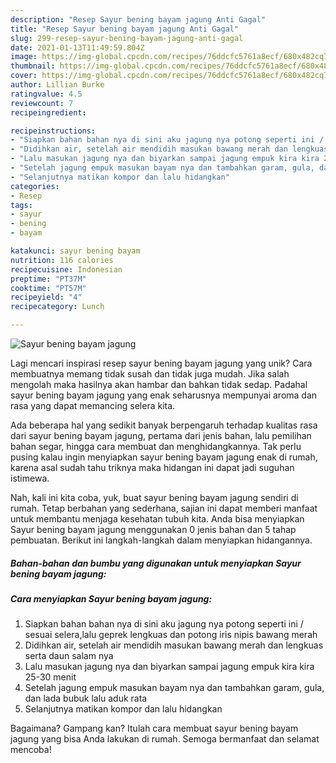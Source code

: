 ```yaml
---
description: "Resep Sayur bening bayam jagung Anti Gagal"
title: "Resep Sayur bening bayam jagung Anti Gagal"
slug: 299-resep-sayur-bening-bayam-jagung-anti-gagal
date: 2021-01-13T11:49:59.804Z
image: https://img-global.cpcdn.com/recipes/76ddcfc5761a8ecf/680x482cq70/sayur-bening-bayam-jagung-foto-resep-utama.jpg
thumbnail: https://img-global.cpcdn.com/recipes/76ddcfc5761a8ecf/680x482cq70/sayur-bening-bayam-jagung-foto-resep-utama.jpg
cover: https://img-global.cpcdn.com/recipes/76ddcfc5761a8ecf/680x482cq70/sayur-bening-bayam-jagung-foto-resep-utama.jpg
author: Lillian Burke
ratingvalue: 4.5
reviewcount: 7
recipeingredient:

recipeinstructions:
- "Siapkan bahan bahan nya di sini aku jagung nya potong seperti ini / sesuai selera,lalu geprek lengkuas dan potong iris nipis bawang merah"
- "Didihkan air, setelah air mendidih masukan bawang merah dan lengkuas serta daun salam nya"
- "Lalu masukan jagung nya dan biyarkan sampai jagung empuk kira kira 25-30 menit"
- "Setelah jagung empuk masukan bayam nya dan tambahkan garam, gula, dan lada bubuk lalu aduk rata"
- "Selanjutnya matikan kompor dan lalu hidangkan"
categories:
- Resep
tags:
- sayur
- bening
- bayam

katakunci: sayur bening bayam 
nutrition: 116 calories
recipecuisine: Indonesian
preptime: "PT37M"
cooktime: "PT57M"
recipeyield: "4"
recipecategory: Lunch

---
```



![Sayur bening bayam jagung](https://img-global.cpcdn.com/recipes/76ddcfc5761a8ecf/680x482cq70/sayur-bening-bayam-jagung-foto-resep-utama.jpg)

Lagi mencari inspirasi resep sayur bening bayam jagung yang unik? Cara membuatnya memang tidak susah dan tidak juga mudah. Jika salah mengolah maka hasilnya akan hambar dan bahkan tidak sedap. Padahal sayur bening bayam jagung yang enak seharusnya mempunyai aroma dan rasa yang dapat memancing selera kita.

Ada beberapa hal yang sedikit banyak berpengaruh terhadap kualitas rasa dari sayur bening bayam jagung, pertama dari jenis bahan, lalu pemilihan bahan segar, hingga cara membuat dan menghidangkannya. Tak perlu pusing kalau ingin menyiapkan sayur bening bayam jagung enak di rumah, karena asal sudah tahu triknya maka hidangan ini dapat jadi suguhan istimewa.




Nah, kali ini kita coba, yuk, buat sayur bening bayam jagung sendiri di rumah. Tetap berbahan yang sederhana, sajian ini dapat memberi manfaat untuk membantu menjaga kesehatan tubuh kita. Anda bisa menyiapkan Sayur bening bayam jagung menggunakan 0 jenis bahan dan 5 tahap pembuatan. Berikut ini langkah-langkah dalam menyiapkan hidangannya.

<!--inarticleads1-->

##### Bahan-bahan dan bumbu yang digunakan untuk menyiapkan Sayur bening bayam jagung:





<!--inarticleads2-->

##### Cara menyiapkan Sayur bening bayam jagung:

1. Siapkan bahan bahan nya di sini aku jagung nya potong seperti ini / sesuai selera,lalu geprek lengkuas dan potong iris nipis bawang merah
1. Didihkan air, setelah air mendidih masukan bawang merah dan lengkuas serta daun salam nya
1. Lalu masukan jagung nya dan biyarkan sampai jagung empuk kira kira 25-30 menit
1. Setelah jagung empuk masukan bayam nya dan tambahkan garam, gula, dan lada bubuk lalu aduk rata
1. Selanjutnya matikan kompor dan lalu hidangkan




Bagaimana? Gampang kan? Itulah cara membuat sayur bening bayam jagung yang bisa Anda lakukan di rumah. Semoga bermanfaat dan selamat mencoba!
